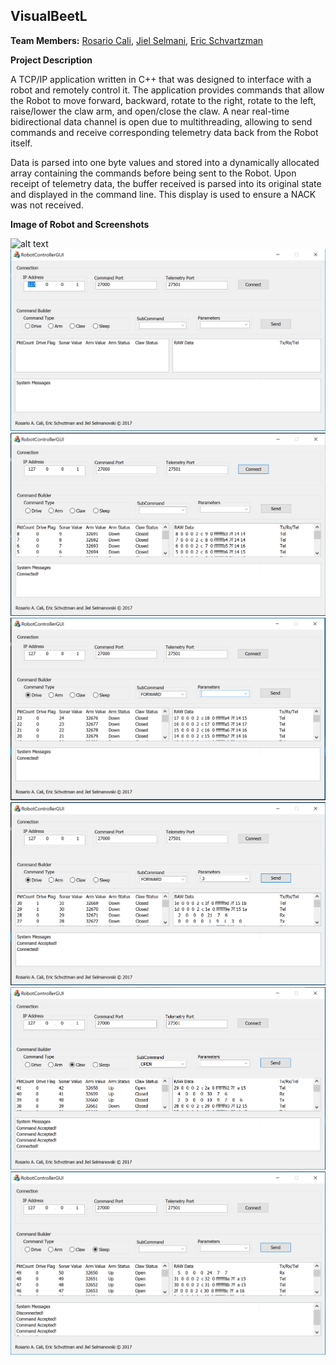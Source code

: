 ## VisualBeetL

**Team Members:** [Rosario Cali](https://www.linkedin.com/in/rosario-alessandro-cal%C3%AC-b8480a128/), [Jiel Selmani](https://www.linkedin.com/in/jielselmani/), [Eric Schvartzman](https://www.linkedin.com/in/eric-schvartzman-1a93a789/)

**Project Description** 

A TCP/IP application written in C++ that was designed to interface with a robot and remotely control it.  The application provides commands that allow the Robot to move forward, backward, rotate to the right, rotate to the left, raise/lower the claw arm, and open/close the claw.  A near real-time bidirectional data channel is open due to multithreading, allowing to send commands and receive corresponding telemetry data back from the Robot itself.

Data is parsed into one byte values and stored into a dynamically allocated array containing the commands before being sent to the Robot.  Upon receipt of telemetry data, the buffer received is parsed into its original state and displayed in the command line.  This display is used to ensure a NACK was not received.

**Image of Robot and Screenshots**

![alt text](https://github.com/RosarioAleCali/VisualBeetL/blob/master/Robot.JPG)
![alt text](https://github.com/RosarioAleCali/VisualBeetL/blob/master/Screenshot1.PNG)
![alt text](https://github.com/RosarioAleCali/VisualBeetL/blob/master/Screenshot2.PNG)
![alt text](https://github.com/RosarioAleCali/VisualBeetL/blob/master/Screenshot3.PNG)
![alt text](https://github.com/RosarioAleCali/VisualBeetL/blob/master/Screenshot4.PNG)
![alt text](https://github.com/RosarioAleCali/VisualBeetL/blob/master/Screenshot5.PNG)
![alt text](https://github.com/RosarioAleCali/VisualBeetL/blob/master/Screenshot6.PNG)
